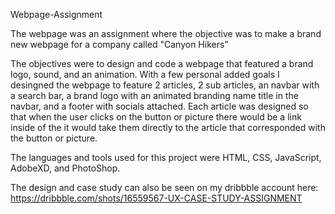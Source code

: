 Webpage-Assignment

The webpage was an assignment where the objective was to make a brand new webpage for a company called "Canyon Hikers"

The objectives were to design and code a webpage that featured a brand logo, sound, and an animation. With a few personal added goals I desingned the webpage to feature
2 articles, 2 sub articles, an navbar with a search bar, a brand logo with an animated branding name title in the navbar, and a footer with socials attached.
Each article was designed so that when the user clicks on the button or picture there would be a link inside of the  it would take them directly to the article 
that corresponded with the button or picture.

The languages and tools used for this project were HTML, CSS, JavaScript, AdobeXD, and PhotoShop.

The design and case study can also be seen on my dribbble account here: https://dribbble.com/shots/16559567-UX-CASE-STUDY-ASSIGNMENT
